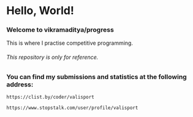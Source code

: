 # Hello, World!

### **Welcome to vikramaditya/progress**

This is where I practise competitive programming.

###### This repository is only for reference.
### You can find my submissions and statistics at the following address:

```
https://clist.by/coder/valisport
```

```
https://www.stopstalk.com/user/profile/valisport
```
